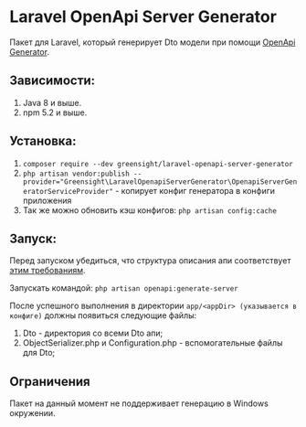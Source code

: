# Laravel OpenApi Server Generator

Пакет для Laravel, который генерирует Dto модели при помощи [OpenApi Generator](https://openapi-generator.tech/).

## Зависимости:
1. Java 8 и выше.
2. npm 5.2 и выше.

## Установка:
1. `composer require --dev greensight/laravel-openapi-server-generator`
2. `php artisan vendor:publish --provider="Greensight\LaravelOpenapiServerGenerator\OpenapiServerGeneratorServiceProvider"` - копирует конфиг генератора в конфиги приложения
3. Так же можно обновить кэш конфигов: `php artisan config:cache`

## Запуск:
Перед запуском убедиться, что структура описания апи соответствует [этим требованиям](https://github.com/greensight/laravel-openapi-server-generator/blob/master/docs/api_schema_requirements.md).

Запускать командой: `php artisan openapi:generate-server`

После успешного выполнения в директории `app/<appDir> (указывается в конфиге)` должны появиться следующие файлы:
1. Dto - директория со всеми Dto апи;
2. ObjectSerializer.php и Configuration.php - вспомогательные файлы для Dto;

## Ограничения

Пакет на данный момент не поддерживает генерацию в Windows окружении.

